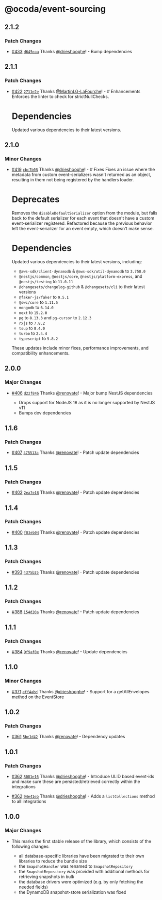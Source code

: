 # @ocoda/event-sourcing

## 2.1.2

### Patch Changes

- [#433](https://github.com/ocoda/event-sourcing/pull/433) [`d645eaa`](https://github.com/ocoda/event-sourcing/commit/d645eaac2b7aca74303eb2908c6af64bd3491d92) Thanks [@drieshooghe](https://github.com/drieshooghe)! - Bump dependencies

## 2.1.1

### Patch Changes

- [#422](https://github.com/ocoda/event-sourcing/pull/422) [`2711e2e`](https://github.com/ocoda/event-sourcing/commit/2711e2e3d26b1ee5ea76e6c0922e92f86ef74a4b) Thanks [@MartinLG-LaFourche](https://github.com/MartinLG-LaFourche)! - # Enhancements
  Enforces the linter to check for strictNullChecks.

  # Dependencies

  Updated various dependencies to their latest versions.

## 2.1.0

### Minor Changes

- [#419](https://github.com/ocoda/event-sourcing/pull/419) [`cbc7b08`](https://github.com/ocoda/event-sourcing/commit/cbc7b082555cb0855cd26965020b152c679e6e47) Thanks [@drieshooghe](https://github.com/drieshooghe)! - # Fixes
  Fixes an issue where the metadata from custom event-serializers wasn't returned as an object, resulting in them not being registered by the handlers loader.

  # Deprecates

  Removes the `disableDefaultSerializer` option from the module, but falls back to the default serializer for each event that doesn't have a custom event-serializer registered. Refactored because the previous behavior left the event-serializer for an event empty, which doesn't make sense.

  # Dependencies

  Updated various dependencies to their latest versions, including:

  - `@aws-sdk/client-dynamodb` & `@aws-sdk/util-dynamodb` to `3.758.0`
  - `@nestjs/common`, `@nestjs/core`, `@nestjs/platform-express`, and `@nestjs/testing` to `11.0.11`
  - `@changesets/changelog-github` & `@changesets/cli` to their latest versions
  - `@faker-js/faker` to `9.5.1`
  - `@swc/core` to `1.11.5`
  - `mongodb` to `6.14.0`
  - `next` to `15.2.0`
  - `pg` to `8.13.3` and `pg-cursor` to `2.12.3`
  - `rxjs` to `7.8.2`
  - `tsup` to `8.4.0`
  - `turbo` to `2.4.4`
  - `typescript` to `5.8.2`

  These updates include minor fixes, performance improvements, and compatibility enhancements.

## 2.0.0

### Major Changes

- [#406](https://github.com/ocoda/event-sourcing/pull/406) [`d22f846`](https://github.com/ocoda/event-sourcing/commit/d22f8463febe06e43282a10c6fcafdd43a9877e7) Thanks [@renovate](https://github.com/apps/renovate)! - Major bump NestJS dependencies

  - Drops support for NodeJS 18 as it is no longer supported by NestJS v11
  - Bumps dev dependencies

## 1.1.6

### Patch Changes

- [#407](https://github.com/ocoda/event-sourcing/pull/407) [`475513a`](https://github.com/ocoda/event-sourcing/commit/475513a6eaa92d3e8e8b2383f539a7518264fd5b) Thanks [@renovate](https://github.com/apps/renovate)! - Patch update dependencies

## 1.1.5

### Patch Changes

- [#402](https://github.com/ocoda/event-sourcing/pull/402) [`2ea7e18`](https://github.com/ocoda/event-sourcing/commit/2ea7e1849fe3ac4b623246b7662f0e6480be4594) Thanks [@renovate](https://github.com/apps/renovate)! - Patch update dependencies

## 1.1.4

### Patch Changes

- [#400](https://github.com/ocoda/event-sourcing/pull/400) [`f83eb04`](https://github.com/ocoda/event-sourcing/commit/f83eb045648f107282761f807d870f8844df2bd9) Thanks [@renovate](https://github.com/apps/renovate)! - Patch update dependencies

## 1.1.3

### Patch Changes

- [#393](https://github.com/ocoda/event-sourcing/pull/393) [`4375b25`](https://github.com/ocoda/event-sourcing/commit/4375b25ea95ec6dd954ae6f34d8e3797ebbefb36) Thanks [@renovate](https://github.com/apps/renovate)! - Patch update dependencies

## 1.1.2

### Patch Changes

- [#388](https://github.com/ocoda/event-sourcing/pull/388) [`154d20a`](https://github.com/ocoda/event-sourcing/commit/154d20ae3a4845e273c47d970c1b2f3f25daf1f0) Thanks [@renovate](https://github.com/apps/renovate)! - Patch update dependencies

## 1.1.1

### Patch Changes

- [#384](https://github.com/ocoda/event-sourcing/pull/384) [`9f9af0e`](https://github.com/ocoda/event-sourcing/commit/9f9af0e3bfa36239121886635013ca515f38b09f) Thanks [@renovate](https://github.com/apps/renovate)! - Update dependencies

## 1.1.0

### Minor Changes

- [#371](https://github.com/ocoda/event-sourcing/pull/371) [`eff4abd`](https://github.com/ocoda/event-sourcing/commit/eff4abda2b44a7fbcb1be7bccde7fc9267e7fded) Thanks [@drieshooghe](https://github.com/drieshooghe)! - Support for a getAllEnvelopes method on the EventStore

## 1.0.2

### Patch Changes

- [#361](https://github.com/ocoda/event-sourcing/pull/361) [`5be1d42`](https://github.com/ocoda/event-sourcing/commit/5be1d42d1eb0a19a252d2127b72a756b3cd701f6) Thanks [@renovate](https://github.com/apps/renovate)! - Dependency updates

## 1.0.1

### Patch Changes

- [#362](https://github.com/ocoda/event-sourcing/pull/362) [`8081e16`](https://github.com/ocoda/event-sourcing/commit/8081e16d3edcab21efa301a7e1261cfd062ab4e7) Thanks [@drieshooghe](https://github.com/drieshooghe)! - Introduce ULID based event-ids and make sure these are persisted/retrieved correctly within the integrations

- [#362](https://github.com/ocoda/event-sourcing/pull/362) [`94e41eb`](https://github.com/ocoda/event-sourcing/commit/94e41ebea9a5d3762d39db0a3afb664bc0d78010) Thanks [@drieshooghe](https://github.com/drieshooghe)! - Adds a `listCollections` method to all integrations

## 1.0.0

### Major Changes

- This marks the first stable release of the library, which consists of the following changes:

  - all database-specific libraries have been migrated to their own libraries to reduce the bundle size
  - the `SnapshotHandler` was renamed to `SnapshotRepository`
  - the `SnapshotRepository` was provided with additional methods for retrieving snapshots in bulk
  - the database drivers were optimized (e.g. by only fetching the needed fields)
  - the DynamoDB snapshot-store serialization was fixed
